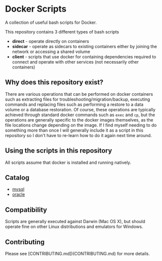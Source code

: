 # Docker Scripts

A collection of useful bash scripts for Docker.

This repository contains 3 different types of bash scripts

- **direct** - operate directly on containers
- **sidecar** - operate as sidecars to existing containers either by joining the network or accessing a shared volume
- **client** - scripts that use docker for containing dependencies required to connect and operate with other services (not necessarily other containers)

## Why does this repository exist?

There are various operations that can be performed on docker containers such as extracting files for troubleshooting/migration/backup, executing commands and replacing files such as performing a restore to a data volume or a database restoration. Of course,
these operations are typically achieved through standard docker commands
such as `exec` and `cp`, but the operations are generally specific to the
docker images themselves, as the file locations change depending on the image. If I find myself needing to do something more than once I will generally include it as a script
in this repository so I don't have to re-learn how to do it again next time around.

## Using the scripts in this repository

All scripts assume that docker is installed and running natively.

## Catalog

* [mysql](mysql/README.md)
* [oracle](oracle/README.md)

## Compatibility

Scripts are generally executed against Darwin (Mac OS X), but should operate fine on other Linux distributions and emulators for Windows.

## Contributing

Please see [CONTRIBUTING.md])(CONTRIBUTING.md) for more details.
